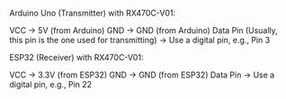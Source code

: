 Arduino Uno (Transmitter) with RX470C-V01:

VCC -> 5V (from Arduino)
GND -> GND (from Arduino)
Data Pin (Usually, this pin is the one used for transmitting) -> Use a digital pin, e.g., Pin 3



ESP32 (Receiver) with RX470C-V01:

VCC -> 3.3V (from ESP32)
GND -> GND (from ESP32)
Data Pin -> Use a digital pin, e.g., Pin 22

